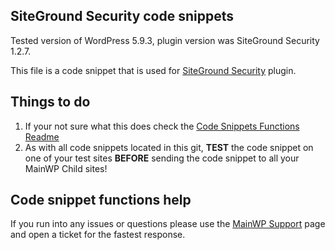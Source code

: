 ## SiteGround Security code snippets

Tested version of WordPress 5.9.3, plugin version was SiteGround Security 1.2.7.

This file is a code snippet that is used for [SiteGround Security](https://wordpress.org/plugins/sg-security/) plugin. 

## Things to do

1. If your not sure what this does check the [Code Snippets Functions Readme](https://github.com/mainwp/Code-Snippets-Functions/blob/master/README.md)
2. As with all code snippets located in this git, **TEST** the code snippet on one of your test sites **BEFORE** sending the code snippet to all your MainWP Child sites!

## Code snippet functions help

If you run into any issues or questions please use the [MainWP Support](https://mainwp.com/support/) page and open a ticket for the fastest response.
